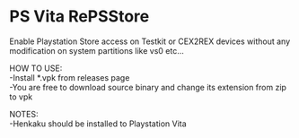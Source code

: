# PS Vita RePSStore
Enable Playstation Store access on Testkit or CEX2REX devices without any modification on system partitions like vs0 etc...  
  
HOW TO USE:  
-Install *.vpk from releases page  
-You are free to download source binary and change its extension from zip to vpk  
  
NOTES:   
-Henkaku should be installed to Playstation Vita  
